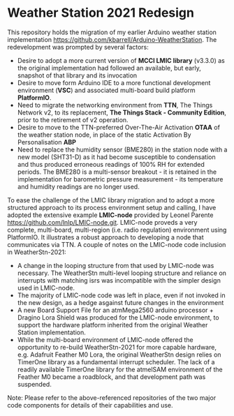 # Weather Station 2021 Redesign

This repository holds the migration of my earlier Arduino weather station implementation https://github.com/kbarrell/Arduino-WeatherStation.  The redevelopment was prompted by several factors:

- Desire to adopt a more current version of **MCCI LMIC library** (v3.3.0) as the original implementation had followed an available, but early, snapshot of that library and its invocation
- Desire to move form Arduino IDE to a more functional development environment (**VSC**) and associated multi-board build platform **PlatformIO**.
- Need to migrate the networking environment from **TTN**, The Things Network v2, to its replacement, **The Things Stack - Community Edition**, prior to the retirement of v2 operation.
- Desire to move to the TTN-preferred Over-The-Air Activation **OTAA** of the weather station node, in place of the static Activation By Personalisation **ABP**
- Need to replace the humidity sensor (BME280) in the station node with a new model (SHT31-D) as it had become susceptible to condensation and thus produced erroneous readings of 100% RH for extended periods.  The BME280 is a multi-sensor breakout - it is retained in the implementation for barometric pressure measurement - its temperature and humidity readings are no longer used.

To ease the challenge of the LMIC library migration and to adopt a more structured approach to its process environment setup and calling, I have adopted the extensive example **LMIC-node** provided by Leonel Parente https://github.com/lnlp/LMIC-node.git.  LMIC-node proveds a very complete, multi-board, multi-region (i.e. radio regulation) environment using PlatformIO. It illustrates a robust approach to developing a node that communicates via TTN.  A couple of notes on the LMIC-node code inclusion in WeatherStn-2021:

- A change in the looping structure from that used by LMIC-node was necessary. The WeatherStn multi-level looping structure and reliance on interrupts with matching isrs was incompatible with the simpler design used in LMIC-node.
- The majority of LMIC-node code was left in place, even if not invoked in the new design, as a hedge asgainst future changes in the environment
- A new Board Support File for an atmMega2560 arduino processor + Dragino Lora Shield was produced for the LMIC-node environment, to support the hardware platform inherited from the original Weather Station implementation.
- While the multi-board environment of LMIC-node offered the opportunity to re-build WeatherStn-2021 for more capable hardware, e.g. Adafruit Feather M0 Lora, the original WeatherStn design relies on TimerOne library as a fundamental interrupt scheduler.  The lack of a readily available TimerOne library for the atmelSAM environment of the Feather M0 became a roadblock, and that development path was suspended.

Note:  Please refer to the above-referenced repositories of the two major code components for details of their capabilities and use.